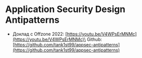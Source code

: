 # Application Security Design Antipatterns

* Доклад с Offzone 2022: [https://youtu.be/V4WPsErMNMc](https://youtu.be/V4WPsErMNMc)\
  Github: [https://github.com/tank1st99/appsec-antipatterns](https://github.com/tank1st99/appsec-antipatterns)
